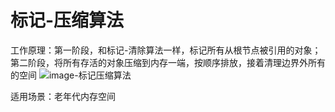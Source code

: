# 标记-压缩算法

工作原理：第一阶段，和标记-清除算法一样，标记所有从根节点被引用的对象；第二阶段，将所有存活的对象压缩到内存一端，按顺序排放，接着清理边界外所有的空间
![image-标记压缩算法](标记压缩算法.png)

适用场景：老年代内存空间
